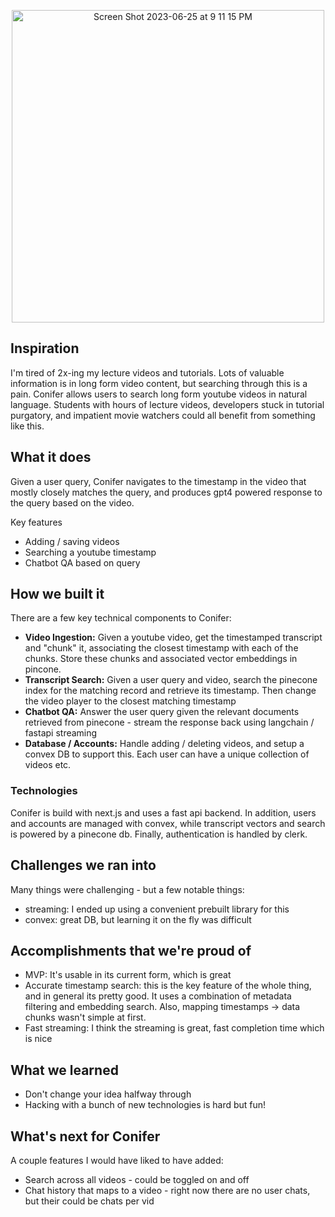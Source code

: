 
<p align="center">
  <img width="500" alt="Screen Shot 2023-06-25 at 9 11 15 PM" src="https://github.com/aditya-pethe/conifer/assets/50645024/53720b0b-ffaf-41e1-a30c-75b3061a9f5e">
</p>

## Inspiration

I'm tired of 2x-ing my lecture videos and tutorials. Lots of valuable information is in long form video content, but searching through this is a pain. Conifer allows users to search long form youtube videos in natural language. Students with hours of lecture videos, developers stuck in tutorial purgatory, and impatient movie watchers could all benefit from something like this.

## What it does

Given a user query, Conifer navigates to the timestamp in the video that mostly closely matches the query, and produces gpt4 powered response to the query based on the video. 

Key features

- Adding / saving videos 
- Searching a youtube timestamp
- Chatbot QA based on query

## How we built it

There are a few key technical components to Conifer:
- **Video Ingestion:** Given a youtube video, get the timestamped transcript and "chunk" it, associating the closest timestamp with each of the chunks. Store these chunks and associated vector embeddings in pincone.
- **Transcript Search:** Given a user query and video, search the pinecone index for the matching record and retrieve its timestamp. Then change the video player to the closest matching timestamp
- **Chatbot QA:** Answer the user query given the relevant documents retrieved from pinecone - stream the response back using langchain / fastapi streaming
- **Database / Accounts:** Handle adding / deleting videos, and setup a convex DB to support this. Each user can have a unique collection of videos etc. 

### Technologies

Conifer is build with next.js and uses a fast api backend. In addition, users and accounts are managed with convex, while transcript vectors and search is powered by a pinecone db. Finally, authentication is handled by clerk. 

## Challenges we ran into

Many things were challenging - but a few notable things:

- streaming: I ended up using a convenient prebuilt library for this
- convex: great DB, but learning it on the fly was difficult

## Accomplishments that we're proud of

- MVP: It's usable in its current form, which is great
- Accurate timestamp search: this is the key feature of the whole thing, and in general its pretty good. It uses a combination of metadata filtering and embedding search. Also, mapping timestamps -> data chunks wasn't simple at first.
- Fast streaming: I think the streaming is great, fast completion time which is nice

## What we learned

- Don't change your idea halfway through
- Hacking with a bunch of new technologies is hard but fun!

## What's next for Conifer

A couple features I would have liked to have added:
- Search across all videos - could be toggled on and off
- Chat history that maps to a video - right now there are no user chats, but their could be chats per vid
